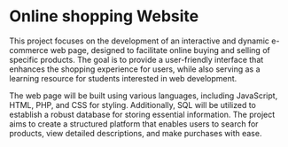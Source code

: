 # Online shopping Website

This project focuses on the development of an interactive and dynamic e-commerce web page, designed to facilitate online buying and selling of specific products. The goal is to provide a user-friendly interface that enhances the shopping experience for users, while also serving as a learning resource for students interested in web development.

The web page will be built using various languages, including JavaScript, HTML, PHP, and CSS for styling. Additionally, SQL will be utilized to establish a robust database for storing essential information. The project aims to create a structured platform that enables users to search for products, view detailed descriptions, and make purchases with ease.
